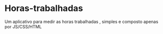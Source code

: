 # Horas-trabalhadas
Um aplicativo para medir as horas trabalhadas , simples e composto apenas por JS/CSS/HTML
